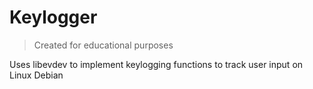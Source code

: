 # Keylogger
> Created for educational purposes

Uses libevdev to implement keylogging functions to track user input on Linux Debian
